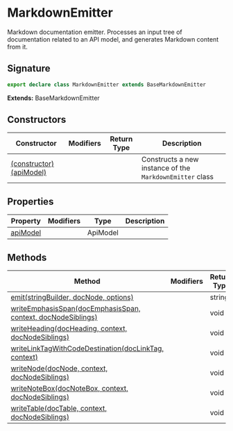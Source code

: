 
# MarkdownEmitter

Markdown documentation emitter. Processes an input tree of documentation related to an API model, and generates Markdown content from it.

## Signature

```typescript
export declare class MarkdownEmitter extends BaseMarkdownEmitter 
```
<b>Extends:</b> BaseMarkdownEmitter


## Constructors

|  Constructor | Modifiers | Return Type | Description |
|  --- | --- | --- | --- |
|  [(constructor)(apiModel)](docs/api-markdown-documenter/markdownemitter-_constructor_-constructor) |  |  | Constructs a new instance of the <code>MarkdownEmitter</code> class |

## Properties

|  Property | Modifiers | Type | Description |
|  --- | --- | --- | --- |
|  [apiModel](docs/api-markdown-documenter/markdownemitter-apimodel-property) |  | ApiModel |  |

## Methods

|  Method | Modifiers | Return Type | Description |
|  --- | --- | --- | --- |
|  [emit(stringBuilder, docNode, options)](docs/api-markdown-documenter/markdownemitter-emit-method) |  | string |  |
|  [writeEmphasisSpan(docEmphasisSpan, context, docNodeSiblings)](docs/api-markdown-documenter/markdownemitter-writeemphasisspan-method) |  | void |  |
|  [writeHeading(docHeading, context, docNodeSiblings)](docs/api-markdown-documenter/markdownemitter-writeheading-method) |  | void |  |
|  [writeLinkTagWithCodeDestination(docLinkTag, context)](docs/api-markdown-documenter/markdownemitter-writelinktagwithcodedestination-method) |  | void |  |
|  [writeNode(docNode, context, docNodeSiblings)](docs/api-markdown-documenter/markdownemitter-writenode-method) |  | void |  |
|  [writeNoteBox(docNoteBox, context, docNodeSiblings)](docs/api-markdown-documenter/markdownemitter-writenotebox-method) |  | void |  |
|  [writeTable(docTable, context, docNodeSiblings)](docs/api-markdown-documenter/markdownemitter-writetable-method) |  | void |  |

